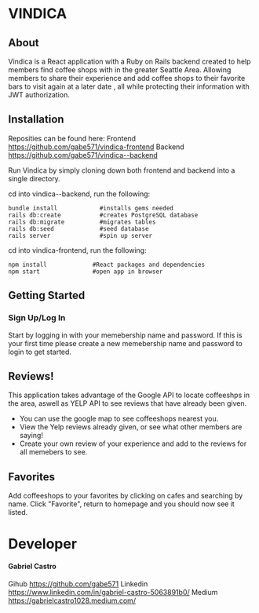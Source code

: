 # VINDICA


## About

Vindica is a React application with a Ruby on Rails backend created to help members find coffee shops with in the greater Seattle Area.  Allowing members to share their experience and add coffee shops to their favorite bars to visit again at a later date , all while protecting their information with JWT authorization.

## Installation

Reposities can be found here: 
Frontend
https://github.com/gabe571/vindica-frontend
Backend
https://github.com/gabe571/vindica--backend

Run Vindica by simply cloning down both frontend and backend into a single directory.

cd into vindica--backend, run the following:

```
bundle install            #installs gems needed
rails db:create           #creates PostgreSQL database
rails db:migrate          #migrates tables
rails db:seed             #seed database
rails server              #spin up server
```
cd into vindica-frontend, run the following:

```
npm install             #React packages and dependencies
npm start               #open app in browser
```

## Getting Started

### Sign Up/Log In

Start by logging in with your memebership name and password.  If this is your first time please create a new memebership name and password to login to get started.

## Reviews!

This application takes advantage of the Google API to locate coffeeshps in the area, aswell as YELP API to see reviews that have already been given.  

* You can use the google map to see coffeeshops nearest you.
* View the Yelp reviews already given, or see what other members are saying!
* Create your own review of your experience and add to the reviews for all memebers to see.

## Favorites

Add coffeeshops to your favorites by clicking on cafes and searching by name.  Click "Favorite", return to homepage and you should now see it listed.

# Developer

#### Gabriel Castro
Gihub
https://github.com/gabe571
Linkedin
https://www.linkedin.com/in/gabriel-castro-5063891b0/
Medium
https://gabrielcastro1028.medium.com/
